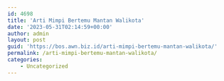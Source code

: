 ```yaml
---
id: 4698
title: 'Arti Mimpi Bertemu Mantan Walikota'
date: '2023-05-31T02:14:59+00:00'
author: admin
layout: post
guid: 'https://bos.awn.biz.id/arti-mimpi-bertemu-mantan-walikota/'
permalink: /arti-mimpi-bertemu-mantan-walikota/
categories:
    - Uncategorized
---
```


